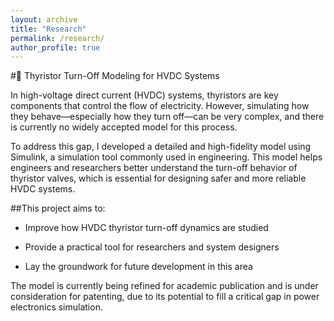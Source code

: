 ```yaml
---
layout: archive
title: "Research"
permalink: /research/
author_profile: true
---
```


#🔌 Thyristor Turn-Off Modeling for HVDC Systems

In high-voltage direct current (HVDC) systems, thyristors are key components that control the flow of electricity. However, simulating how they behave—especially how they turn off—can be very complex, and there is currently no widely accepted model for this process.

To address this gap, I developed a detailed and high-fidelity model using Simulink, a simulation tool commonly used in engineering. This model helps engineers and researchers better understand the turn-off behavior of thyristor valves, which is essential for designing safer and more reliable HVDC systems.

##This project aims to:

- Improve how HVDC thyristor turn-off dynamics are studied

- Provide a practical tool for researchers and system designers

- Lay the groundwork for future development in this area

The model is currently being refined for academic publication and is under consideration for patenting, due to its potential to fill a critical gap in power electronics simulation.


